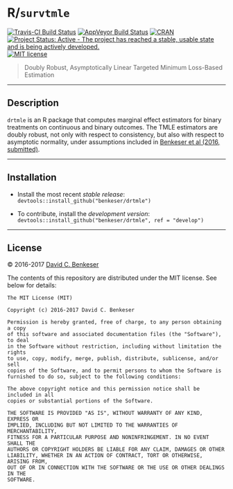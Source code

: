 # R/`survtmle`

[![Travis-CI Build Status](https://travis-ci.org/benkeser/drtmle.svg?branch=master)](https://travis-ci.org/benkeser/drtml)
[![AppVeyor Build  Status](https://ci.appveyor.com/api/projects/status/github/benkeser/drtmle?branch=master&svg=true)](https://ci.appveyor.com/project/benkeser/survtmle)
[![CRAN](http://www.r-pkg.org/badges/version/drtmle)](http://www.r-pkg.org/pkg/drtmle)
[![Project Status: Active - The project has reached a stable, usable state and is being actively developed.](http://www.repostatus.org/badges/latest/active.svg)](http://www.repostatus.org/#active)
[![MIT license](http://img.shields.io/badge/license-MIT-brightgreen.svg)](http://opensource.org/licenses/MIT)

> Doubly Robust, Asymptotically Linear Targeted Minimum Loss-Based Estimation 

---

## Description

`drtmle` is an R package that computes marginal effect estimators for binary 
treatments on continuous and binary outcomes. The TMLE estimators are doubly
robust, not only with respect to consistency, but also with respect to asymptotic 
normality, under assumptions included in [Benkeser et al (2016, submitted)](http://biostats.bepress.com/ucbbiostat/paper356/). 

---

## Installation

- Install the most recent _stable release_:
  `devtools::install_github("benkeser/drtmle")`

- To contribute, install the _development version_:
  `devtools::install_github("benkeser/drtmle", ref = "develop")`

---

## License

&copy; 2016-2017 [David C. Benkeser](http://www.benkeserstatistics.com)

The contents of this repository are distributed under the MIT license. See
below for details:
```
The MIT License (MIT)

Copyright (c) 2016-2017 David C. Benkeser

Permission is hereby granted, free of charge, to any person obtaining a copy
of this software and associated documentation files (the "Software"), to deal
in the Software without restriction, including without limitation the rights
to use, copy, modify, merge, publish, distribute, sublicense, and/or sell
copies of the Software, and to permit persons to whom the Software is
furnished to do so, subject to the following conditions:

The above copyright notice and this permission notice shall be included in all
copies or substantial portions of the Software.

THE SOFTWARE IS PROVIDED "AS IS", WITHOUT WARRANTY OF ANY KIND, EXPRESS OR
IMPLIED, INCLUDING BUT NOT LIMITED TO THE WARRANTIES OF MERCHANTABILITY,
FITNESS FOR A PARTICULAR PURPOSE AND NONINFRINGEMENT. IN NO EVENT SHALL THE
AUTHORS OR COPYRIGHT HOLDERS BE LIABLE FOR ANY CLAIM, DAMAGES OR OTHER
LIABILITY, WHETHER IN AN ACTION OF CONTRACT, TORT OR OTHERWISE, ARISING FROM,
OUT OF OR IN CONNECTION WITH THE SOFTWARE OR THE USE OR OTHER DEALINGS IN THE
SOFTWARE.
```